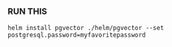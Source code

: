 ### RUN THIS

```
helm install pgvector ./helm/pgvector --set postgresql.password=myfavoritepassword
```